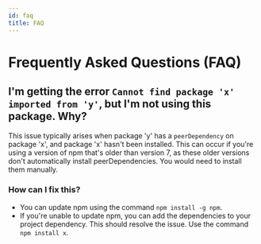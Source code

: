 ```yaml
---
id: faq
title: FAQ
---
```


# Frequently Asked Questions (FAQ)

## I'm getting the error `Cannot find package 'x' imported from 'y'`, but I'm not using this package. Why?

This issue typically arises when package 'y' has a `peerDependency` on package 'x', and package 'x' hasn't been installed. This can occur if you're using a version of npm that's older than version 7, as these older versions don't automatically install peerDependencies. You would need to install them manually.

### How can I fix this?

- You can update npm using the command `npm install -g npm`.
- If you're unable to update npm, you can add the dependencies to your project dependency. This should resolve the issue. Use the command `npm install x`.
